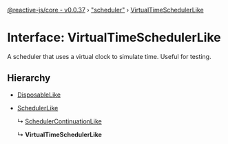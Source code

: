 [@reactive-js/core - v0.0.37](../README.md) › ["scheduler"](../modules/_scheduler_.md) › [VirtualTimeSchedulerLike](_scheduler_.virtualtimeschedulerlike.md)

# Interface: VirtualTimeSchedulerLike

A scheduler that uses a virtual clock to simulate time. Useful for testing.

## Hierarchy

* [DisposableLike](_disposable_.disposablelike.md)

* [SchedulerLike](_scheduler_.schedulerlike.md)

  ↳ [SchedulerContinuationLike](_scheduler_.schedulercontinuationlike.md)

  ↳ **VirtualTimeSchedulerLike**
